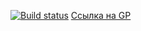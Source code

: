 [![Build status](https://ci.appveyor.com/api/projects/status/uxnr9taii5w844x4?svg=true)](https://ci.appveyor.com/project/Zicio/loading-sorting)
[Ссылка на GP](https://zicio.github.io/Loading-Sorting/)
